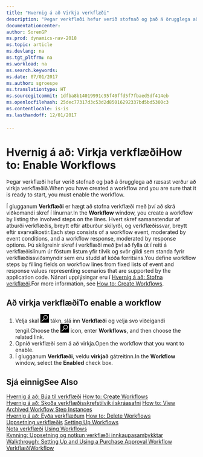 ```yaml
---
title: "Hvernig á að Virkja verkflæði"
description: "Þegar verkflæði hefur verið stofnað og það á örugglega að ræsast verður að virkja verkflæðið."
documentationcenter: 
author: SorenGP
ms.prod: dynamics-nav-2018
ms.topic: article
ms.devlang: na
ms.tgt_pltfrm: na
ms.workload: na
ms.search.keywords: 
ms.date: 07/01/2017
ms.author: sgroespe
ms.translationtype: HT
ms.sourcegitcommit: 1dfba8b14019991c95f40ffd5f7fbaed5df414eb
ms.openlocfilehash: 25dec77317d3c53d2d85016292337bd5bd5300c3
ms.contentlocale: is-is
ms.lasthandoff: 12/01/2017

---
```

# <a name="how-to-enable-workflows"></a><span data-ttu-id="6d021-103">Hvernig á að: Virkja verkflæði</span><span class="sxs-lookup"><span data-stu-id="6d021-103">How to: Enable Workflows</span></span>
<span data-ttu-id="6d021-104">Þegar verkflæði hefur verið stofnað og það á örugglega að ræsast verður að virkja verkflæðið.</span><span class="sxs-lookup"><span data-stu-id="6d021-104">When you have created a workflow and you are sure that it is ready to start, you must enable the workflow.</span></span>  

 <span data-ttu-id="6d021-105">Í glugganum **Verkflæði** er hægt að stofna verkflæði með því að skrá viðkomandi skref í línurnar.</span><span class="sxs-lookup"><span data-stu-id="6d021-105">In the **Workflow** window, you create a workflow by listing the involved steps on the lines.</span></span> <span data-ttu-id="6d021-106">Hvert skref samanstendur af atburði verkflæðis, breytt eftir atburður skilyrði, og verkflæðissvar, breytt eftir svarvalkostir.</span><span class="sxs-lookup"><span data-stu-id="6d021-106">Each step consists of a workflow event, moderated by event conditions, and a workflow response, moderated by response options.</span></span> <span data-ttu-id="6d021-107">Þú skilgreinir skref í verkflæði með því að fylla út í reiti á verkflæðislínum úr föstum listum yfir tilvik og svör gildi sem standa fyrir verkflæðissviðsmyndir sem eru studd af kóða forritsins.</span><span class="sxs-lookup"><span data-stu-id="6d021-107">You define workflow steps by filling fields on workflow lines from fixed lists of event and response values representing scenarios that are supported by the application code.</span></span> <span data-ttu-id="6d021-108">Nánari upplýsingar eru í [Hvernig á að: Stofna verkflæði](across-how-to-create-workflows.md).</span><span class="sxs-lookup"><span data-stu-id="6d021-108">For more information, see [How to: Create Workflows](across-how-to-create-workflows.md).</span></span>  

## <a name="to-enable-a-workflow"></a><span data-ttu-id="6d021-109">Að virkja verkflæði</span><span class="sxs-lookup"><span data-stu-id="6d021-109">To enable a workflow</span></span>  
1.  <span data-ttu-id="6d021-110">Velja skal ![Leit að síðu eða skýrslu](media/ui-search/search_small.png "Leit að síðu eða skýrslu táknið") tákn, slá inn **Verkflæði** og velja svo viðeigandi tengil.</span><span class="sxs-lookup"><span data-stu-id="6d021-110">Choose the ![Search for Page or Report](media/ui-search/search_small.png "Search for Page or Report icon") icon, enter **Workflows**, and then choose the related link.</span></span>  
2.  <span data-ttu-id="6d021-111">Opnið verkflæði sem á að virkja.</span><span class="sxs-lookup"><span data-stu-id="6d021-111">Open the workflow that you want to enable.</span></span>  
3.  <span data-ttu-id="6d021-112">Í glugganum **Verkflæði**, veldu **virkjað** gátreitinn.</span><span class="sxs-lookup"><span data-stu-id="6d021-112">In the **Workflow** window, select the **Enabled** check box.</span></span>  

## <a name="see-also"></a><span data-ttu-id="6d021-113">Sjá einnig</span><span class="sxs-lookup"><span data-stu-id="6d021-113">See Also</span></span>  
 <span data-ttu-id="6d021-114">[Hvernig á að: Búa til verkflæði](across-how-to-create-workflows.md) </span><span class="sxs-lookup"><span data-stu-id="6d021-114">[How to: Create Workflows](across-how-to-create-workflows.md) </span></span>  
 <span data-ttu-id="6d021-115">[Hvernig á að: Skoða verkflæðisskrefstilvik í skráasafni](across-how-to-view-archived-workflow-step-instances.md) </span><span class="sxs-lookup"><span data-stu-id="6d021-115">[How to: View Archived Workflow Step Instances](across-how-to-view-archived-workflow-step-instances.md) </span></span>  
 <span data-ttu-id="6d021-116">[Hvernig á að: Eyða verkflæðum](across-how-to-delete-workflows.md) </span><span class="sxs-lookup"><span data-stu-id="6d021-116">[How to: Delete Workflows](across-how-to-delete-workflows.md) </span></span>  
 <span data-ttu-id="6d021-117">[Uppsetning verkflæðis](across-set-up-workflows.md) </span><span class="sxs-lookup"><span data-stu-id="6d021-117">[Setting Up Workflows](across-set-up-workflows.md) </span></span>  
 <span data-ttu-id="6d021-118">[Nota verkflæði](across-use-workflows.md) </span><span class="sxs-lookup"><span data-stu-id="6d021-118">[Using Workflows](across-use-workflows.md) </span></span>  
 <span data-ttu-id="6d021-119">[Kynning: Uppsetning og notkun verkflæði innkaupasamþykktar](walkthrough-setting-up-and-using-a-purchase-approval-workflow.md) </span><span class="sxs-lookup"><span data-stu-id="6d021-119">[Walkthrough: Setting Up and Using a Purchase Approval Workflow](walkthrough-setting-up-and-using-a-purchase-approval-workflow.md) </span></span>  
 [<span data-ttu-id="6d021-120">Verkflæði</span><span class="sxs-lookup"><span data-stu-id="6d021-120">Workflow</span></span>](across-workflow.md)   

